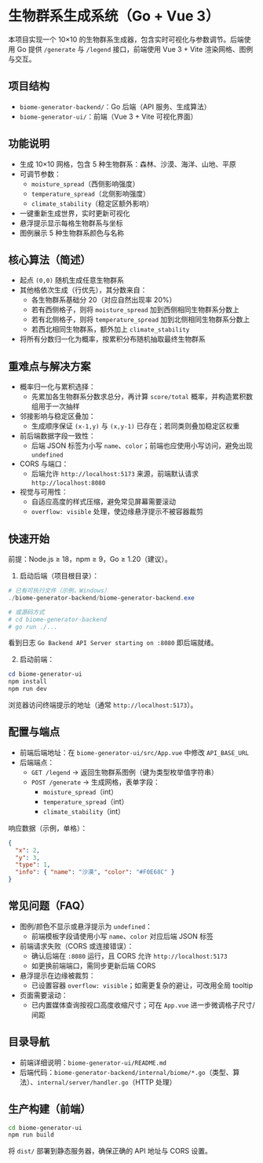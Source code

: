 # 生物群系生成系统（Go + Vue 3）

本项目实现一个 10×10 的生物群系生成器，包含实时可视化与参数调节。后端使用 Go 提供 `/generate` 与 `/legend` 接口，前端使用 Vue 3 + Vite 渲染网格、图例与交互。

## 项目结构

- `biome-generator-backend/`：Go 后端（API 服务、生成算法）
- `biome-generator-ui/`：前端（Vue 3 + Vite 可视化界面）

## 功能说明

- 生成 10×10 网格，包含 5 种生物群系：森林、沙漠、海洋、山地、平原
- 可调节参数：
  - `moisture_spread`（西侧影响强度）
  - `temperature_spread`（北侧影响强度）
  - `climate_stability`（稳定区额外影响）
- 一键重新生成世界，实时更新可视化
- 悬浮提示显示每格生物群系与坐标
- 图例展示 5 种生物群系颜色与名称

## 核心算法（简述）

- 起点 `(0,0)` 随机生成任意生物群系
- 其他格依次生成（行优先），其分数来自：
  - 各生物群系基础分 20（对应自然出现率 20%）
  - 若有西侧格子，则将 `moisture_spread` 加到西侧相同生物群系分数上
  - 若有北侧格子，则将 `temperature_spread` 加到北侧相同生物群系分数上
  - 若西北相同生物群系，额外加上 `climate_stability`
- 将所有分数归一化为概率，按累积分布随机抽取最终生物群系

## 重难点与解决方案

- 概率归一化与累积选择：
  - 先累加各生物群系分数求总分，再计算 `score/total` 概率，并构造累积数组用于一次抽样
- 邻接影响与稳定区叠加：
  - 生成顺序保证 `(x-1,y)` 与 `(x,y-1)` 已存在；若同类则叠加稳定区权重
- 前后端数据字段一致性：
  - 后端 JSON 标签为小写 `name`、`color`；前端也应使用小写访问，避免出现 `undefined`
- CORS 与端口：
  - 后端允许 `http://localhost:5173` 来源，前端默认请求 `http://localhost:8080`
- 视觉与可用性：
  - 自适应高度的样式压缩，避免常见屏幕需要滚动
  - `overflow: visible` 处理，使边缘悬浮提示不被容器裁剪

## 快速开始

前提：Node.js ≥ 18，npm ≥ 9，Go ≥ 1.20（建议）。

1) 启动后端（项目根目录）：

```powershell
# 已有可执行文件（示例，Windows）
./biome-generator-backend/biome-generator-backend.exe

# 或源码方式
# cd biome-generator-backend
# go run ./...
```

看到日志 `Go Backend API Server starting on :8080` 即后端就绪。

2) 启动前端：

```powershell
cd biome-generator-ui
npm install
npm run dev
```

浏览器访问终端提示的地址（通常 `http://localhost:5173`）。

## 配置与端点

- 前端后端地址：在 `biome-generator-ui/src/App.vue` 中修改 `API_BASE_URL`
- 后端端点：
  - `GET /legend` → 返回生物群系图例（键为类型枚举值字符串）
  - `POST /generate` → 生成网格，表单字段：
    - `moisture_spread`（int）
    - `temperature_spread`（int）
    - `climate_stability`（int）

响应数据（示例，单格）：

```json
{
  "x": 2,
  "y": 3,
  "type": 1,
  "info": { "name": "沙漠", "color": "#F0E68C" }
}
```

## 常见问题（FAQ）

- 图例/颜色不显示或悬浮提示为 `undefined`：
  - 前端模板字段请使用小写 `name`、`color` 对应后端 JSON 标签
- 前端请求失败（CORS 或连接错误）：
  - 确认后端在 `:8080` 运行，且 CORS 允许 `http://localhost:5173`
  - 如更换前端端口，需同步更新后端 CORS
- 悬浮提示在边缘被裁剪：
  - 已设置容器 `overflow: visible`；如需更复杂的避让，可改用全局 tooltip
- 页面需要滚动：
  - 已内置媒体查询按视口高度收缩尺寸；可在 `App.vue` 进一步微调格子尺寸/间距

## 目录导航

- 前端详细说明：`biome-generator-ui/README.md`
- 后端代码：`biome-generator-backend/internal/biome/*.go`（类型、算法）、`internal/server/handler.go`（HTTP 处理）

## 生产构建（前端）

```bash
cd biome-generator-ui
npm run build
```

将 `dist/` 部署到静态服务器，确保正确的 API 地址与 CORS 设置。
